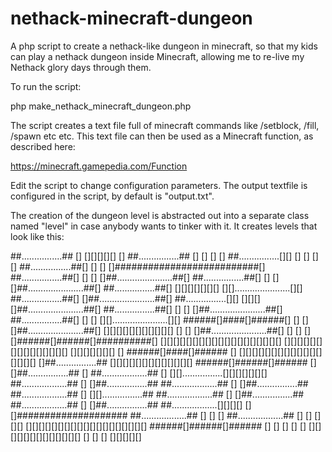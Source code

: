 # nethack-minecraft-dungeon

A php script to create a nethack-like dungeon in minecraft, so that my kids can play a nethack dungeon inside Minecraft, allowing me to re-live my Nethack glory days through them.

To run the script:

php make_nethack_minecraft_dungeon.php

The script creates a text file full of minecraft commands like /setblock, /fill, /spawn etc etc. This text file can then be used as a Minecraft function, as described here:

https://minecraft.gamepedia.com/Function


Edit the script to change configuration parameters.  The output textfile is configured in the script, by default is "output.txt".


The creation of the dungeon level is abstracted out into a separate class named "level" in case anybody wants to tinker with it.  It creates levels that look like this:

 ##................##            []          [][][][][]                          []
  ##................##            []          []      []                          []
  ##................[][]          []          []      []                          []
  ##................##[]          []          []      []##########################[]
  ##................##[]          []          []      []##......................##[]
  ##................##[]          []          []      []##......................##[]
  ##................##[]          [][][][][][][]      [][]......................[][]
  ##................##[]                              []##......................##[]
  ##................[][]              [][][]          []##......................##[]
  ##................##[]              []  []          []##......................##[]
  ##................##[]              []  []          [][]......................[][]
  ######[]####[]######[]              []  []          []##......................##[]
  [][][][][][][][][][][]              []  []          []##......................##[]
  []                                  []  []          []######[]######[]##########[]
  [][][][][][][][][][][][][][][][][][][]  [][][][][][][][][][][][][][][]          [][][][][][][]
  []                                    ######[]####[]######                                  []
  [][][][][][][][][][][][][][][][][]  []##................##          [][][][][][][][][][][][][]
    ######[]######[]######        []  []##................##          []
    ##..................##        []  [][]................[][][][][][][]
    ##..................##        []  []##................##
    ##..................##        []  []##................##
    ##..................##        []  [][]................##
    ##..................##        []  []##................##
    ##..................##        []  []##................##
    ##..................[][][][]  []  []####################
    ##..................##    []  []  []
    ##..................##    []  []  [][][]              [][][][][][][][][][][][][][][][][][][]
    ######[]######[]######    []  []      []              []                                  []
      [][][][][][][][][][][][][]  []      []              []                          [][][][][]

      

